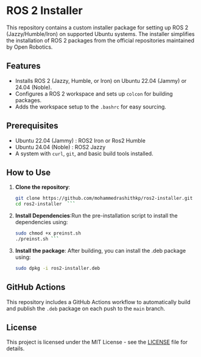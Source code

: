 # ROS 2 Installer

This repository contains a custom installer package for setting up ROS 2 (Jazzy/Humble/Iron) on supported Ubuntu systems. The installer simplifies the installation of ROS 2 packages from the official repositories maintained by Open Robotics.

## Features

- Installs ROS 2 (Jazzy, Humble, or Iron) on Ubuntu 22.04 (Jammy) or 24.04 (Noble).
- Configures a ROS 2 workspace and sets up `colcon` for building packages.
- Adds the workspace setup to the `.bashrc` for easy sourcing.

## Prerequisites

- Ubuntu 22.04 (Jammy) : ROS2 Iron or Ros2 Humble 
- Ubuntu 24.04 (Noble) : ROS2 Jazzy
- A system with `curl`, `git`, and basic build tools installed.

## How to Use

1. **Clone the repository**:
   ```bash
   git clone https://github.com/mohammedrashithkp/ros2-installer.git
   cd ros2-installer  ```

2. **Install Dependencies**:Run the pre-installation script to install the dependencies using: 
   ```bash
   sudo chmod +x preinst.sh
   ./preinst.sh ```

3. **Install the package**: After building, you can install the .deb package using:
    ```bash
    sudo dpkg -i ros2-installer.deb
    ```

## GitHub Actions

This repository includes a GitHub Actions workflow to automatically build and publish the `.deb` package on each push to the `main` branch.

## License

This project is licensed under the MIT License - see the [LICENSE](LICENSE) file for details.


